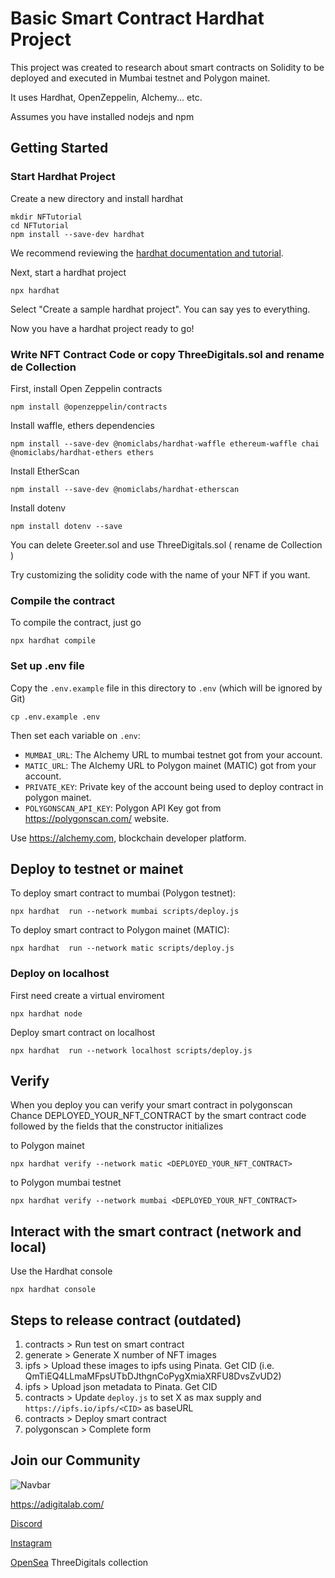 # Basic Smart Contract Hardhat Project

This project was created to research about smart contracts on Solidity to be deployed and executed in Mumbai testnet and Polygon mainet.

It uses Hardhat, OpenZeppelin, Alchemy... etc.

Assumes you have installed nodejs and npm

## Getting Started

### Start Hardhat Project

Create a new directory and install hardhat

```
mkdir NFTutorial
cd NFTutorial
npm install --save-dev hardhat
```

We recommend reviewing the [hardhat documentation and tutorial](https://hardhat.org).

Next, start a hardhat project

```
npx hardhat
```

Select "Create a sample hardhat project". You can say yes to everything.

Now you have a hardhat project ready to go!

### Write NFT Contract Code or copy ThreeDigitals.sol and rename de Collection

First, install Open Zeppelin contracts

```
npm install @openzeppelin/contracts
```

Install waffle, ethers dependencies

```
npm install --save-dev @nomiclabs/hardhat-waffle ethereum-waffle chai @nomiclabs/hardhat-ethers ethers
```

Install EtherScan

```
npm install --save-dev @nomiclabs/hardhat-etherscan
```

Install dotenv
```
npm install dotenv --save
```
You can delete Greeter.sol and use ThreeDigitals.sol ( rename de Collection )

Try customizing the solidity code with the name of your NFT if you want.

### Compile the contract

To compile the contract, just go

```
npx hardhat compile
```

### Set up .env file

Copy the `.env.example` file in this directory to `.env` (which will be ignored by Git)

```shell
cp .env.example .env
```

Then set each variable on `.env`:

- `MUMBAI_URL`: The Alchemy URL to mumbai testnet got from your account.
- `MATIC_URL`: The Alchemy URL to Polygon mainet (MATIC) got from your account.
- `PRIVATE_KEY`: Private key of the account being used to deploy contract in polygon mainet.
- `POLYGONSCAN_API_KEY`: Polygon API Key got from https://polygonscan.com/ website.

Use https://alchemy.com, blockchain developer platform.

## Deploy to testnet or mainet

To deploy smart contract to mumbai (Polygon testnet):

```shell
npx hardhat  run --network mumbai scripts/deploy.js
```

To deploy smart contract to Polygon mainet (MATIC):

```shell
npx hardhat  run --network matic scripts/deploy.js
```

### Deploy on localhost

First need create a virtual enviroment

```
npx hardhat node
```

Deploy smart contract on localhost

```
npx hardhat  run --network localhost scripts/deploy.js
```

## Verify

When you deploy you can verify your smart contract in polygonscan
Chance DEPLOYED_YOUR_NFT_CONTRACT by the smart contract code followed by the fields that the constructor initializes

to Polygon mainet

`npx hardhat verify --network matic <DEPLOYED_YOUR_NFT_CONTRACT>`

to Polygon mumbai testnet

`npx hardhat verify --network mumbai <DEPLOYED_YOUR_NFT_CONTRACT>`

## Interact with the smart contract (network and local)

Use the Hardhat console

```
npx hardhat console
```

## Steps to release contract (outdated)

1. contracts > Run test on smart contract
2. generate > Generate X number of NFT images
3. ipfs > Upload these images to ipfs using Pinata. Get CID (i.e. QmTiEQ4LLmaMFpsUTbDJthgnCoPygXmiaXRFU8DvsZvUD2)
4. ipfs > Upload json metadata to Pinata. Get CID
5. contracts > Update `deploy.js` to set X as max supply and `https://ipfs.io/ipfs/<CID>` as baseURL
6. contracts > Deploy smart contract
7. polygonscan > Complete form

## Join our Community

![Navbar](http://adigitalab.com/wp-content/uploads/2022/06/Adigitalab-logo.png)

https://adigitalab.com/

[Discord](https://discord.gg/g75Tzt9X)

[Instagram](https://www.instagram.com/adigitalab)

[OpenSea](https://opensea.io/collection/three-digitals) ThreeDigitals collection
